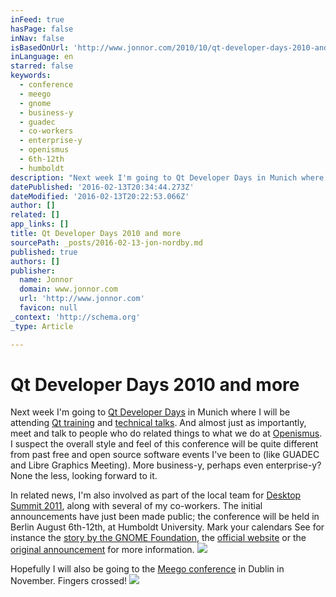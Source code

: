 ```yaml
---
inFeed: true
hasPage: false
inNav: false
isBasedOnUrl: 'http://www.jonnor.com/2010/10/qt-developer-days-2010-and-more/'
inLanguage: en
starred: false
keywords:
  - conference
  - meego
  - gnome
  - business-y
  - guadec
  - co-workers
  - enterprise-y
  - openismus
  - 6th-12th
  - humboldt
description: "Next week I'm going to Qt Developer Days in Munich where I will be attending Qt training and technical talks. And almost just as importantly, meet and talk to people who do related things to what we do at Openismus."
datePublished: '2016-02-13T20:34:44.273Z'
dateModified: '2016-02-13T20:22:53.066Z'
author: []
related: []
app_links: []
title: Qt Developer Days 2010 and more
sourcePath: _posts/2016-02-13-jon-nordby.md
published: true
authors: []
publisher:
  name: Jonnor
  domain: www.jonnor.com
  url: 'http://www.jonnor.com'
  favicon: null
_context: 'http://schema.org'
_type: Article

---
```

# Qt Developer Days 2010 and more

Next week I'm going to [Qt Developer Days][0] in Munich where I will be attending [Qt training][1] and [technical talks][2]. And almost just as importantly, meet and talk to people who do related things to what we do at [Openismus][3]. I suspect the overall style and feel of this conference will be quite different from past free and open source software events I've been to (like GUADEC and Libre Graphics Meeting). More business-y, perhaps even enterprise-y? None the less, looking forward to it.

In related news, I'm also involved as part of the local team for [Desktop Summit 2011][4], along with several of my co-workers. The initial announcements have just been made public; the conference will be held in Berlin August 6th-12th, at Humboldt University. Mark your calendars See for instance the [story by the GNOME Foundation][5], the [official website][4] or the [original announcement][6] for more information.
![](http://www.jonnor.com/wp/wp-includes/images/smilies/icon_wink.gif)

Hopefully I will also be going to the [Meego conference][7] in Dublin in November. Fingers crossed!
[![](http://www.jonnor.com/wp/wp-content/plugins/flattr/img/flattr-badge-large.png)][8]

[0]: http://qt.nokia.com/qtdevdays2010
[1]: http://qt.nokia.com/qtdevdays2010/training
[2]: http://qt.nokia.com/qtdevdays2010/techtrack
[3]: http://openismus.com/
[4]: http://www.desktopsummit.org/
[5]: http://blogs.gnome.org/foundation/2010/10/06/kde-and-gnome-desktop-summit-2011-from-6-to-12-august/
[6]: http://www.gnome.org/press/releases/2010-10-desktop-summit-2011-berlin.html
[7]: http://conference2010.meego.com/
[8]: http://www.jonnor.com/wp/?flattrss_redirect&id=279&md5=1933bd280646b304a7c4a9705672a57d